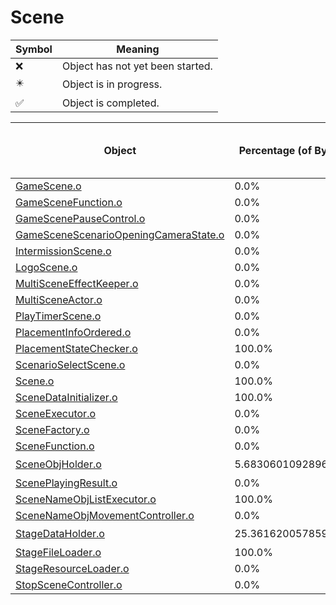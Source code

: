 # Scene
| Symbol | Meaning 
| ------------- | ------------- 
| :x: | Object has not yet been started. 
| :eight_pointed_black_star: | Object is in progress. 
| :white_check_mark: | Object is completed. 


| Object | Percentage (of Bytes) | Functions Done / Total Functions | Percentage (Functions) | Status 
| ------------- | ------------- | ------------- | ------------- | ------------- 
| [GameScene.o](https://github.com/shibbo/Petari/blob/master/docs/lib/Scene/GameScene.md) | 0.0% | 0 / 66 | 0.0% | :x: 
| [GameSceneFunction.o](https://github.com/shibbo/Petari/blob/master/docs/lib/Scene/GameSceneFunction.md) | 0.0% | 0 / 17 | 0.0% | :x: 
| [GameScenePauseControl.o](https://github.com/shibbo/Petari/blob/master/docs/lib/Scene/GameScenePauseControl.md) | 0.0% | 0 / 9 | 0.0% | :x: 
| [GameSceneScenarioOpeningCameraState.o](https://github.com/shibbo/Petari/blob/master/docs/lib/Scene/GameSceneScenarioOpeningCameraState.md) | 0.0% | 0 / 13 | 0.0% | :x: 
| [IntermissionScene.o](https://github.com/shibbo/Petari/blob/master/docs/lib/Scene/IntermissionScene.md) | 0.0% | 0 / 6 | 0.0% | :x: 
| [LogoScene.o](https://github.com/shibbo/Petari/blob/master/docs/lib/Scene/LogoScene.md) | 0.0% | 0 / 37 | 0.0% | :x: 
| [MultiSceneEffectKeeper.o](https://github.com/shibbo/Petari/blob/master/docs/lib/Scene/MultiSceneEffectKeeper.md) | 0.0% | 0 / 11 | 0.0% | :x: 
| [MultiSceneActor.o](https://github.com/shibbo/Petari/blob/master/docs/lib/Scene/MultiSceneActor.md) | 0.0% | 0 / 34 | 0.0% | :x: 
| [PlayTimerScene.o](https://github.com/shibbo/Petari/blob/master/docs/lib/Scene/PlayTimerScene.md) | 0.0% | 0 / 19 | 0.0% | :x: 
| [PlacementInfoOrdered.o](https://github.com/shibbo/Petari/blob/master/docs/lib/Scene/PlacementInfoOrdered.md) | 0.0% | 0 / 16 | 0.0% | :x: 
| [PlacementStateChecker.o](https://github.com/shibbo/Petari/blob/master/docs/lib/Scene/PlacementStateChecker.md) | 100.0% | 6 / 6 | 100.0% | :white_check_mark: 
| [ScenarioSelectScene.o](https://github.com/shibbo/Petari/blob/master/docs/lib/Scene/ScenarioSelectScene.md) | 0.0% | 0 / 50 | 0.0% | :x: 
| [Scene.o](https://github.com/shibbo/Petari/blob/master/docs/lib/Scene/Scene.md) | 100.0% | 9 / 9 | 100.0% | :white_check_mark: 
| [SceneDataInitializer.o](https://github.com/shibbo/Petari/blob/master/docs/lib/Scene/SceneDataInitializer.md) | 100.0% | 9 / 9 | 100.0% | :white_check_mark: 
| [SceneExecutor.o](https://github.com/shibbo/Petari/blob/master/docs/lib/Scene/SceneExecutor.md) | 0.0% | 0 / 19 | 0.0% | :x: 
| [SceneFactory.o](https://github.com/shibbo/Petari/blob/master/docs/lib/Scene/SceneFactory.md) | 0.0% | 0 / 4 | 0.0% | :x: 
| [SceneFunction.o](https://github.com/shibbo/Petari/blob/master/docs/lib/Scene/SceneFunction.md) | 0.0% | 0 / 21 | 0.0% | :x: 
| [SceneObjHolder.o](https://github.com/shibbo/Petari/blob/master/docs/lib/Scene/SceneObjHolder.md) | 5.683060109289618% | 5 / 9 | 55.55555555555556% | :eight_pointed_black_star: 
| [ScenePlayingResult.o](https://github.com/shibbo/Petari/blob/master/docs/lib/Scene/ScenePlayingResult.md) | 0.0% | 0 / 8 | 0.0% | :x: 
| [SceneNameObjListExecutor.o](https://github.com/shibbo/Petari/blob/master/docs/lib/Scene/SceneNameObjListExecutor.md) | 100.0% | 5 / 5 | 100.0% | :white_check_mark: 
| [SceneNameObjMovementController.o](https://github.com/shibbo/Petari/blob/master/docs/lib/Scene/SceneNameObjMovementController.md) | 0.0% | 0 / 20 | 0.0% | :x: 
| [StageDataHolder.o](https://github.com/shibbo/Petari/blob/master/docs/lib/Scene/StageDataHolder.md) | 25.36162005785921% | 18 / 51 | 35.294117647058826% | :eight_pointed_black_star: 
| [StageFileLoader.o](https://github.com/shibbo/Petari/blob/master/docs/lib/Scene/StageFileLoader.md) | 100.0% | 6 / 6 | 100.0% | :white_check_mark: 
| [StageResourceLoader.o](https://github.com/shibbo/Petari/blob/master/docs/lib/Scene/StageResourceLoader.md) | 0.0% | 0 / 2 | 0.0% | :x: 
| [StopSceneController.o](https://github.com/shibbo/Petari/blob/master/docs/lib/Scene/StopSceneController.md) | 0.0% | 0 / 9 | 0.0% | :x: 

